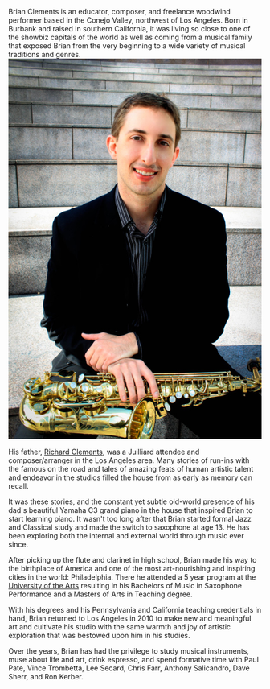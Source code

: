 Brian Clements is an educator, composer, and freelance woodwind performer based
in the Conejo Valley, northwest of Los Angeles. Born in Burbank and raised in
southern California, it was living so close to one of the showbiz capitals of
the world as well as coming from a musical family that exposed Brian from the
very beginning to a wide variety of musical traditions and genres.
<a href="/img/brian-clements-headshot.jpg">
    <img src="/img/brian-clements-headshot.jpg"
         alt="Brian Clements Headshot"
         class="img-float-left img-zoom-45">
</a>

His father, [Richard Clements], was a Juilliard attendee and composer/arranger
in the Los Angeles area. Many stories of run-ins with the famous on the road and
tales of amazing feats of human artistic talent and endeavor in the studios
filled the house from as early as memory can recall. 

It was these stories, and the constant yet subtle old-world presence of his
dad's beautiful Yamaha C3 grand piano in the house that inspired Brian to start
learning piano. It wasn't too long after that Brian started formal Jazz and
Classical study and made the switch to saxophone at age 13. He has been
exploring both the internal and external world through music ever since.

After picking up the flute and clarinet in high school, Brian made his way to
the birthplace of America and one of the most art-nourishing and inspiring
cities in the world: Philadelphia. There he attended a 5 year program at the
[University of the Arts] resulting in his Bachelors of Music in Saxophone
Performance and a Masters of Arts in Teaching degree.

With his degrees and his Pennsylvania and California teaching credentials in
hand, Brian returned to Los Angeles in 2010 to make new and meaningful art and
cultivate his studio with the same warmth and joy of artistic exploration that
was bestowed upon him in his studies.

Over the years, Brian has had the privilege to study musical instruments, muse
about life and art, drink espresso, and spend formative time with Paul Pate,
Vince Trombetta, Lee Secard, Chris Farr, Anthony Salicandro, Dave Sherr, and Ron
Kerber.

[Richard Clements]: http://www.imdb.com/name/nm0166251/
[University of the Arts]: http://www.uarts.edu/
